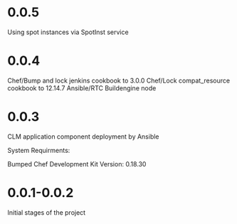 # 0.0.5

Using spot instances via SpotInst service

# 0.0.4
Chef/Bump and lock jenkins cookbook to 3.0.0
Chef/Lock compat_resource cookbook to 12.14.7
Ansible/RTC Buildengine node

# 0.0.3
CLM application component deployment by Ansible

System Requirments:

Bumped Chef Development Kit Version: 0.18.30 

# 0.0.1-0.0.2
Initial stages of the project
